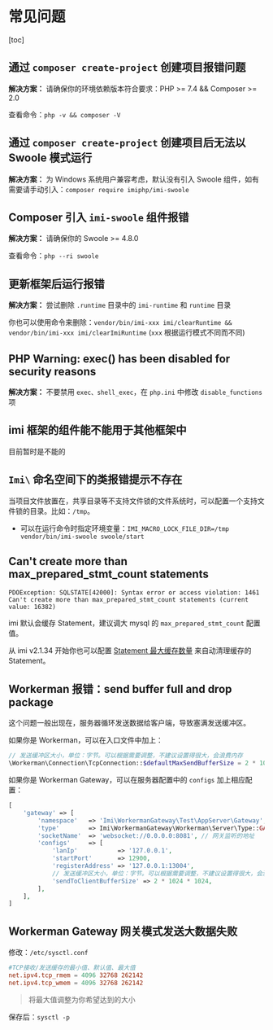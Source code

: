 # 常见问题

[toc]

## 通过 `composer create-project` 创建项目报错问题

**解决方案：** 请确保你的环境依赖版本符合要求：PHP >= 7.4 && Composer >= 2.0

查看命令：`php -v && composer -V`

## 通过 `composer create-project` 创建项目后无法以 Swoole 模式运行

**解决方案：** 为 Windows 系统用户兼容考虑，默认没有引入 Swoole 组件，如有需要请手动引入：`composer require imiphp/imi-swoole`

## Composer 引入 `imi-swoole` 组件报错

**解决方案：** 请确保你的 Swoole >= 4.8.0

查看命令：`php --ri swoole`

## 更新框架后运行报错

**解决方案：** 尝试删除 `.runtime` 目录中的 `imi-runtime` 和 `runtime` 目录

你也可以使用命令来删除：`vendor/bin/imi-xxx imi/clearRuntime && vendor/bin/imi-xxx imi/clearImiRuntime` (`xxx` 根据运行模式不同而不同)

## PHP Warning:  exec() has been disabled for security reasons

**解决方案：** 不要禁用 `exec、shell_exec`，在 `php.ini` 中修改 `disable_functions` 项

## imi 框架的组件能不能用于其他框架中

目前暂时是不能的

## `Imi\` 命名空间下的类报错提示不存在

当项目文件放置在，共享目录等不支持文件锁的文件系统时，可以配置一个支持文件锁的目录。比如：`/tmp`。

* 可以在运行命令时指定环境变量：`IMI_MACRO_LOCK_FILE_DIR=/tmp vendor/bin/imi-swoole swoole/start`

## Can't create more than max_prepared_stmt_count statements

```log
PDOException: SQLSTATE[42000]: Syntax error or access violation: 1461 Can't create more than max_prepared_stmt_count statements (current value: 16382)
```

imi 默认会缓存 Statement，建议调大 mysql 的 `max_prepared_stmt_count` 配置值。

从 imi v2.1.34 开始你也可以配置 [Statement 最大缓存数量](https://doc.imiphp.com/v2.1/components/db/config.html) 来自动清理缓存的 Statement。

## Workerman 报错：send buffer full and drop package

这个问题一般出现在，服务器循环发送数据给客户端，导致塞满发送缓冲区。

如果你是 Workerman，可以在入口文件中加上：

```php
// 发送缓冲区大小，单位：字节。可以根据需要调整，不建议设置得很大，会浪费内存
\Workerman\Connection\TcpConnection::$defaultMaxSendBufferSize = 2 * 1024 * 1024;
```

如果你是 Workerman Gateway，可以在服务器配置中的 `configs` 加上相应配置：

```php
[
    'gateway' => [
        'namespace'   => 'Imi\WorkermanGateway\Test\AppServer\Gateway',
        'type'        => Imi\WorkermanGateway\Workerman\Server\Type::GATEWAY,
        'socketName'  => 'websocket://0.0.0.0:8081', // 网关监听的地址
        'configs'     => [
            'lanIp'           => '127.0.0.1',
            'startPort'       => 12900,
            'registerAddress' => '127.0.0.1:13004',
            // 发送缓冲区大小，单位：字节。可以根据需要调整，不建议设置得很大，会浪费内存
            'sendToClientBufferSize' => 2 * 1024 * 1024,
        ],
    ],
]
```

## Workerman Gateway 网关模式发送大数据失败

修改：`/etc/sysctl.conf`

```conf
#TCP接收/发送缓存的最小值、默认值、最大值
net.ipv4.tcp_rmem = 4096 32768 262142
net.ipv4.tcp_wmem = 4096 32768 262142
```

> 将最大值调整为你希望达到的大小

保存后：`sysctl -p`
